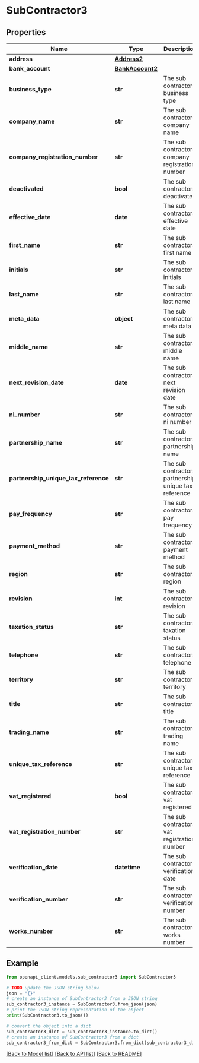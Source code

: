 # SubContractor3


## Properties

Name | Type | Description | Notes
------------ | ------------- | ------------- | -------------
**address** | [**Address2**](Address2.md) |  | [optional] 
**bank_account** | [**BankAccount2**](BankAccount2.md) |  | [optional] 
**business_type** | **str** | The sub contractors&#39; business type | [optional] 
**company_name** | **str** | The sub contractors&#39; company name | [optional] 
**company_registration_number** | **str** | The sub contractors&#39; company registration number | [optional] 
**deactivated** | **bool** | The sub contractors&#39; deactivated | [optional] 
**effective_date** | **date** | The sub contractors&#39; effective date | [optional] 
**first_name** | **str** | The sub contractors&#39; first name | [optional] 
**initials** | **str** | The sub contractors&#39; initials | [optional] 
**last_name** | **str** | The sub contractors&#39; last name | [optional] 
**meta_data** | **object** | The sub contractors&#39; meta data | [optional] 
**middle_name** | **str** | The sub contractors&#39; middle name | [optional] 
**next_revision_date** | **date** | The sub contractors&#39; next revision date | [optional] 
**ni_number** | **str** | The sub contractors&#39; ni number | [optional] 
**partnership_name** | **str** | The sub contractors&#39; partnership name | [optional] 
**partnership_unique_tax_reference** | **str** | The sub contractors&#39; partnership unique tax reference | [optional] 
**pay_frequency** | **str** | The sub contractors&#39; pay frequency | [optional] 
**payment_method** | **str** | The sub contractors&#39; payment method | [optional] 
**region** | **str** | The sub contractors&#39; region | [optional] 
**revision** | **int** | The sub contractors&#39; revision | [optional] 
**taxation_status** | **str** | The sub contractors&#39; taxation status | [optional] 
**telephone** | **str** | The sub contractors&#39; telephone | [optional] 
**territory** | **str** | The sub contractors&#39; territory | [optional] 
**title** | **str** | The sub contractors&#39; title | [optional] 
**trading_name** | **str** | The sub contractors&#39; trading name | [optional] 
**unique_tax_reference** | **str** | The sub contractors&#39; unique tax reference | [optional] 
**vat_registered** | **bool** | The sub contractors&#39; vat registered | [optional] 
**vat_registration_number** | **str** | The sub contractors&#39; vat registration number | [optional] 
**verification_date** | **datetime** | The sub contractors&#39; verification date | [optional] 
**verification_number** | **str** | The sub contractors&#39; verification number | [optional] 
**works_number** | **str** | The sub contractors&#39; works number | [optional] 

## Example

```python
from openapi_client.models.sub_contractor3 import SubContractor3

# TODO update the JSON string below
json = "{}"
# create an instance of SubContractor3 from a JSON string
sub_contractor3_instance = SubContractor3.from_json(json)
# print the JSON string representation of the object
print(SubContractor3.to_json())

# convert the object into a dict
sub_contractor3_dict = sub_contractor3_instance.to_dict()
# create an instance of SubContractor3 from a dict
sub_contractor3_from_dict = SubContractor3.from_dict(sub_contractor3_dict)
```
[[Back to Model list]](../README.md#documentation-for-models) [[Back to API list]](../README.md#documentation-for-api-endpoints) [[Back to README]](../README.md)


